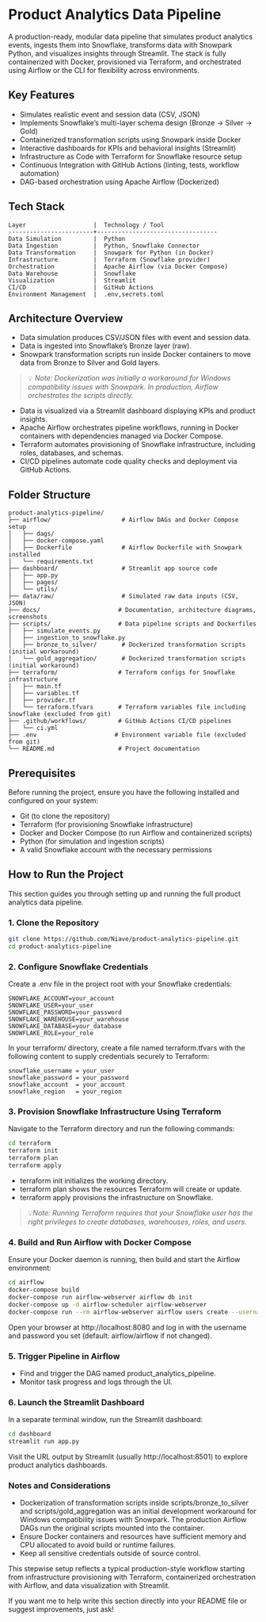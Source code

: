 # Product Analytics Data Pipeline

A production-ready, modular data pipeline that simulates product analytics events, ingests them into Snowflake, transforms data with Snowpark Python, and visualizes insights through Streamlit. The stack is fully containerized with Docker, provisioned via Terraform, and orchestrated using Airflow or the CLI for flexibility across environments.

## Key Features

- Simulates realistic event and session data (CSV, JSON)
- Implements Snowflake’s multi-layer schema design (Bronze → Silver → Gold)
- Containerized transformation scripts using Snowpark inside Docker
- Interactive dashboards for KPIs and behavioral insights (Streamlit)
- Infrastructure as Code with Terraform for Snowflake resource setup
- Continuous Integration with GitHub Actions (linting, tests, workflow automation)
- DAG-based orchestration using Apache Airflow (Dockerized)


## Tech Stack

    Layer                   |  Technology / Tool               
    ------------------------+----------------------------------
    Data Simulation         |  Python                          
    Data Ingestion          |  Python, Snowflake Connector     
    Data Transformation     |  Snowpark for Python (in Docker) 
    Infrastructure          |  Terraform (Snowflake provider)  
    Orchestration           |  Apache Airflow (via Docker Compose)
    Data Warehouse          |  Snowflake                       
    Visualization           |  Streamlit                       
    CI/CD                   |  GitHub Actions                  
    Environment Management  |  .env,secrets.toml               


## Architecture Overview

- Data simulation produces CSV/JSON files with event and session data.
- Data is ingested into Snowflake’s Bronze layer (raw).
- Snowpark transformation scripts run inside Docker containers to move data from Bronze to Silver and Gold layers. 
> 💡 *Note: Dockerization was initially a workaround for Windows compatibility 
issues with Snowpark. In production, Airflow orchestrates the scripts directly.*
- Data is visualized via a Streamlit dashboard displaying KPIs and product insights.
- Apache Airflow orchestrates pipeline workflows, running in Docker containers with dependencies managed via Docker Compose.
- Terraform automates provisioning of Snowflake infrastructure, including roles, databases, and schemas.
- CI/CD pipelines automate code quality checks and deployment via GitHub Actions.


## Folder Structure

    product-analytics-pipeline/
    ├── airflow/                    # Airflow DAGs and Docker Compose setup
    │   ├── dags/
    │   ├── docker-compose.yaml
    │   ├── Dockerfile              # Airflow Dockerfile with Snowpark installed
    │   └── requirements.txt
    ├── dashboard/                  # Streamlit app source code
    │   ├── app.py
    │   ├── pages/
    │   └── utils/
    ├── data/raw/                   # Simulated raw data inputs (CSV, JSON)
    ├── docs/                      # Documentation, architecture diagrams, screenshots
    ├── scripts/                   # Data pipeline scripts and Dockerfiles
    │   ├── simulate_events.py
    │   ├── ingestion_to_snowflake.py
    │   ├── bronze_to_silver/       # Dockerized transformation scripts (initial workaround)
    │   └── gold_aggregation/       # Dockerized transformation scripts (initial workaround)
    ├── terraform/                 # Terraform configs for Snowflake infrastructure
    │   ├── main.tf
    │   ├── variables.tf
    │   ├── provider.tf
    │   └── terraform.tfvars       # Terraform variables file including Snowflake (excluded from git)
    ├── .github/workflows/         # GitHub Actions CI/CD pipelines
    │   └── ci.yml
    ├── .env                      # Environment variable file (excluded from git)
    └── README.md                  # Project documentation


## Prerequisites

Before running the project, ensure you have the following installed and configured on your system:

- Git (to clone the repository)
- Terraform (for provisioning Snowflake infrastructure)
- Docker and Docker Compose (to run Airflow and containerized scripts)
- Python (for simulation and ingestion scripts)
- A valid Snowflake account with the necessary permissions

## How to Run the Project

This section guides you through setting up and running the full product analytics data pipeline.

### 1. Clone the Repository

```bash
git clone https://github.com/Niave/product-analytics-pipeline.git
cd product-analytics-pipeline
```
### 2. Configure Snowflake Credentials

Create a .env file in the project root with your Snowflake credentials:

```text
SNOWFLAKE_ACCOUNT=your_account
SNOWFLAKE_USER=your_user
SNOWFLAKE_PASSWORD=your_password
SNOWFLAKE_WAREHOUSE=your_warehouse
SNOWFLAKE_DATABASE=your_database
SNOWFLAKE_ROLE=your_role
```

In your terraform/ directory, create a file named terraform.tfvars with the following content to supply credentials securely to Terraform:

```text
snowflake_username = your_user
snowflake_password = your_password
snowflake_account  = your_account
snowflake_region   = your_region
```

### 3. Provision Snowflake Infrastructure Using Terraform

Navigate to the Terraform directory and run the following commands:
```bash
cd terraform
terraform init
terraform plan
terraform apply
```

- terraform init initializes the working directory.
- terraform plan shows the resources Terraform will create or update.
- terraform apply provisions the infrastructure on Snowflake.

> 💡*Note: Running Terraform requires that your Snowflake user has the right privileges to create databases, warehouses, roles, and users.*

### 4. Build and Run Airflow with Docker Compose

Ensure your Docker daemon is running, then build and start the Airflow environment:

```bash
cd airflow
docker-compose build
docker-compose run airflow-webserver airflow db init
docker-compose up -d airflow-scheduler airflow-webserver
docker-compose run --rm airflow-webserver airflow users create --username admin --firstname Admin --lastname User --role Admin --email admin@example.com --password your_password
```
Open your browser at http://localhost:8080 and log in with the username and password you set (default: airflow/airflow if not changed).

### 5. Trigger Pipeline in Airflow

- Find and trigger the DAG named product_analytics_pipeline.
- Monitor task progress and logs through the UI.

### 6. Launch the Streamlit Dashboard

In a separate terminal window, run the Streamlit dashboard:

```bash
cd dashboard
streamlit run app.py
```
Visit the URL output by Streamlit (usually http://localhost:8501) to explore product analytics dashboards.

### Notes and Considerations

- Dockerization of transformation scripts inside scripts/bronze_to_silver and scripts/gold_aggregation was an initial development workaround for Windows compatibility issues with Snowpark. The production Airflow DAGs run the original scripts mounted into the container.
- Ensure Docker containers and resources have sufficient memory and CPU allocated to avoid build or runtime failures.
- Keep all sensitive credentials outside of source control.

This stepwise setup reflects a typical production-style workflow starting from infrastructure provisioning with Terraform, containerized orchestration with Airflow, and data visualization with Streamlit.

If you want me to help write this section directly into your README file or suggest improvements, just ask!